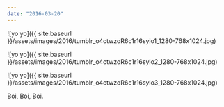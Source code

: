 ```yaml
---
date: "2016-03-20"
---
```


![yo yo]({{ site.baseurl }}/assets/images/2016/tumblr_o4ctwzoR6c1r16syio1_1280-768x1024.jpg)

![yo yo]({{ site.baseurl }}/assets/images/2016/tumblr_o4ctwzoR6c1r16syio2_1280-768x1024.jpg)

![yo yo]({{ site.baseurl }}/assets/images/2016/tumblr_o4ctwzoR6c1r16syio3_1280-768x1024.jpg)

Boi, Boi, Boi.
